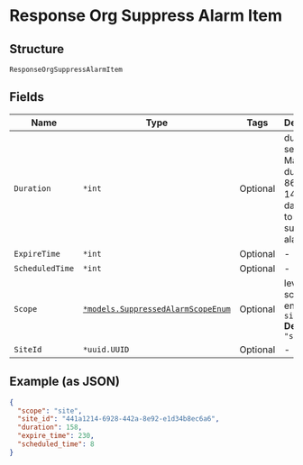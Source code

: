 
# Response Org Suppress Alarm Item

## Structure

`ResponseOrgSuppressAlarmItem`

## Fields

| Name | Type | Tags | Description |
|  --- | --- | --- | --- |
| `Duration` | `*int` | Optional | duration, in seconds. Maximum duration is 86400 * 14 (14 days). 0 is to un-suppress alarms. |
| `ExpireTime` | `*int` | Optional | - |
| `ScheduledTime` | `*int` | Optional | - |
| `Scope` | [`*models.SuppressedAlarmScopeEnum`](../../doc/models/suppressed-alarm-scope-enum.md) | Optional | level of scope. enum: `org`, `site`<br>**Default**: `"site"` |
| `SiteId` | `*uuid.UUID` | Optional | - |

## Example (as JSON)

```json
{
  "scope": "site",
  "site_id": "441a1214-6928-442a-8e92-e1d34b8ec6a6",
  "duration": 158,
  "expire_time": 230,
  "scheduled_time": 8
}
```

